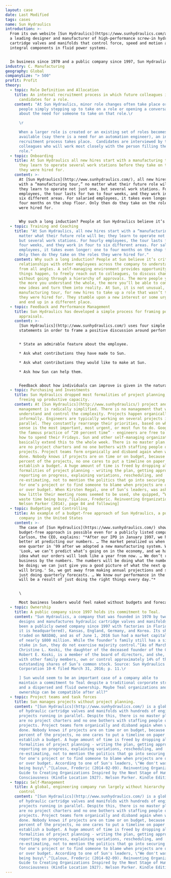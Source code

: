 ```yaml
---
layout: case
date: Last Modified
tags: cases
name: Sun Hydraulics
introduction: >-
  From its own website [Sun Hydraulics](https://www.sunhydraulics.com/about) is
  a leading designer and manufacturer of high-performance screw-in hydraulic
  cartridge valves and manifolds that control force, speed and motion as
  integral components in fluid power systems.


  In business since 1970 and a public company since 1997, Sun Hydraulics Corporation became Helios Technologies (NASDAQ: SNHY) in 2018. Sun Hydraulics LLC operates as a wholly owned company under the new corporate name and sells its products globally, primarily through independent distributors, to diverse markets of mobile and industrial equipment and machinery manufacturers.
industry: C. Manufacturing
geography: Global
companySize: "> 500"
profit: Profit
theory:
  - topic: Role Definition and Allocation
    title: An internal recruitment process in which future colleagues interview
      candidates for a role.
    content: "At Sun Hydraulics, minor role changes often take place organically, by
      people simply stepping up to take on a role or opening a conversation
      about the need for someone to take on that role.\r

      \r

      When a larger role is created or an existing set of roles becomes
      available (say there is a need for an automation engineer), an internal
      recruitment process takes place.  Candidates are interviewed by the
      colleagues who will work most closely with the person filling the new
      role."
  - topic: Onboarding
    title: At Sun Hydraulics all new hires start with a manufacturing tour in which
      they learn to operate several work stations before they take on the roles
      they were hired for.
    content: >-
      At [Sun Hydraulics](http://www.sunhydraulics.com/), all new hires start
      with a “manufacturing tour,” no matter what their future role will be;
      they learn to operate not just one, but several work stations. For hourly
      employees, the tour lasts for two to four weeks, and they work in four to
      six different areas. For salaried employees, it takes even longer: one to
      four months on the shop floor. Only then do they take on the roles they
      were hired for.


      Why such a long induction? People at Sun Hydraulics believe it’s critical to build relationships with other employees across the company to understand it from all angles. A self-managing environment provides opportunity to make things happen, to freely reach out to colleagues, to discuss change without going through a hierarchy of approvals. The more people you know, the more you understand the whole, the more you’ll be able to come up with new ideas and turn them into reality. At Sun Hydraulics, it is not unusual that after the manufacturing tour, new hires end up taking up a role that wasn’t the one they were hired for. They stumble upon a new interest or some urgent need and end up in a different place.
  - topic: Training and Coaching
    title: "At Sun Hydraulics, all new hires start with a “manufacturing tour,” no
      matter what their future role will be; they learn to operate not just one,
      but several work stations. For hourly employees, the tour lasts for two to
      four weeks, and they work in four to six different areas. For salaried
      employees, it takes even longer: one to four months on the shop floor.
      Only then do they take on the roles they were hired for."
    content: Why such a long induction? People at Sun believe it’s critical to build
      relationships with other employees across the company to understand it
      from all angles. A self-managing environment provides opportunity to make
      things happen, to freely reach out to colleagues, to discuss change
      without going through a hierarchy of approvals. The more people you know,
      the more you understand the whole, the more you’ll be able to come up with
      new ideas and turn them into reality. At Sun, it is not unusual, after the
      manufacturing tour, for new hires to take up a role that wasn’t the one
      they were hired for. They stumble upon a new interest or some urgent need
      and end up in a different place.
  - topic: Feedback and Performance Management
    title: Sun Hydraulics has developed a simple process for framing positive annual
      appraisals.
    content: >-
      [Sun Hydraulics](http://www.sunhydraulics.com/) uses four simple
      statements in order to frame a positive discussion around performance:


      * State an admirable feature about the employee.

      * Ask what contributions they have made to Sun.

      * Ask what contributions they would like to make at Sun.

      * Ask how Sun can help them.


      Feedback about how individuals can improve is given in the natural course of events throughout the year and not saved up for the annual appraisal.^[Laloux, Frederic. Reinventing Organizations. Nelson Parker (2014), page 186]
  - topic: Purchasing and Investments
    title: Sun Hydraulics dropped most formalities of project planning, thereby
      freeing up productive capacity.
    content: At [Sun Hydraulics](http://www.sunhydraulics/) project and investment
      management is radically simplified. There is no management that wants to
      understand and control the complexity. Projects happen organically and
      informally. Engineers are typically working on several projects in
      parallel. They constantly rearrange their priorities, based on what they
      sense is the most important, most urgent, or most fun to do. Google has
      the famous practice of “20 percent time” - engineers are free to decide
      how to spend their Fridays. Sun and other self-managing organizations
      basically extend this to the whole week. There is no master plan. There
      are no project charters and no one bothers with staffing people on
      projects. Project teams form organically and disband again when work is
      done. Nobody knows if projects are on time or on budget, because for 90
      percent of the projects, no one cares to put a timeline on paper or to
      establish a budget. A huge amount of time is freed by dropping all the
      formalities of project planning - writing the plan, getting approval,
      reporting on progress, explaining variations, rescheduling, and
      re-estimating, not to mention the politics that go into securing resources
      for one’s project or to find someone to blame when projects are over time
      or over budget. When Kirsten Regal, one of Sun’s leaders, was asked about
      how little their meeting rooms seemed to be used, she quipped, “We don’t
      waste time being busy.^[Laloux, Frederic. Reinventing Organizations.
      Nelson Parker (2014), page 84 and following]
  - topic: Budgeting and Controlling
    title: An example of a budget-free approach of Sun Hydraulics, a publicly listed
      company in the United States
    content: >-
      The case of [Sun Hydraulics](https://www.sunhydraulics.com/) shows that a
      budget-free approach is possible even for a publicly listed company. Allen
      Carlson, the CEO, explains: "*After our IPO in January 1997, we had to get
      better at predicting our numbers. … The market penalized us when we missed
      one quarter in ‘99 after we adopted a new manufacturing system. We said,
      'Look, we can’t predict what’s going on in the economy, and we have no
      idea what our orders will look like a year from now. … We don’t run this
      business by the numbers. The numbers will be doing what the numbers will
      be doing; we can just give you a good picture of what the next quarter
      will bring.' So, we got away from making annual projections and started
      just doing quarterly forecasts. … We know our performance in the long run
      will be a result of just doing the right things every day."*


      \

      Most business leaders would feel naked without budgets and forecasts. When the question was put to Carlson "How do you deal with having no forecasts to compare people’s performance to? For instance, how do you know if the guys in Germany (where Sun has a plant) were doing a good job last year, if you have no target to compare against?"*,* his answer came shooting out of the barrel: *Who knows? Who cares? They are all working hard, doing the best they can. We have good people in all the places around the world and if I need that sort of scorecard I probably got the wrong person. That’s just the way we operate. … If I’m the head of sales of Sun in the US and you ask me what is the forecast, I have no clue! How could I generate one anyway? … At the end of the day, there is so much outside of your control. … It’s impossible to predict the unpredictable.*
  - topic: Ownership
    title: A public company since 1997 holds its commitment to Teal.
    content: "Sun Hydraulics, a company that was founded in 1970 by two engineers,
      designs and manufactures hydraulic cartridge valves and manifolds. It has
      been a publicly owned company since 1997 with factories in Florida (where
      it is headquartered), Kansas, England, Germany, and Korea. Its shares are
      traded on NASDAQ, and as of June 1, 2016 Sun had a market capitalization
      of nearly $800 million. While the founder’s family still has a significant
      stake in Sun, they do not exercise majority control.^[As of March 1, 2016,
      Christine L. Koski, the daughter of the deceased founder of the Company,
      Robert E. Koski, is a member of the board of directors, and she, along
      with other family members, own or control approximately 14% of the
      outstanding shares of Sun’s common stock. Source: Sun Hydraulics
      Corporation 10-K filed March 31, 2016; p. 11.\r

      ] Sun would seem to be an important case of a company able to
      maintain a commitment to Teal despite a traditional corporate structure
      and a dispersed and fluid ownership. Maybe Teal organizations and non-Teal
      ownership can be compatible after all?"
  - topic: Project teams and task forces
    title: Sun manages projects without project planning.
    content: "[Sun Hydraulics](http://www.sunhydraulics.com/) is a global producer
      of hydraulic cartridge valves and manifolds with hundreds of engineering
      projects running in parallel. Despite this, there is no master plan. There
      are no project charters and no one bothers with staffing people on
      projects. Project teams form organically and disband again when work is
      done. Nobody knows if projects are on time or on budget, because for 90
      percent of the projects, no one cares to put a timeline on paper or to
      establish a budget. A huge amount of time is freed by dropping all the
      formalities of project planning - writing the plan, getting approval,
      reporting on progress, explaining variations, rescheduling, and
      re-estimating, not to mention the politics that go into securing resources
      for one's project or to find someone to blame when projects are over time
      or over budget. According to one of Sun's leaders, \"We don't waste time
      being busy\".^[Laloux, Frederic (2014-02-09). Reinventing Organizations: A
      Guide to Creating Organizations Inspired by the Next Stage of Human
      Consciousness (Kindle Location 1927). Nelson Parker. Kindle Edition.]"
  - topic: Self-Management
    title: A global, engineering company run largely without hierarchy or central
      control
    content: "[Sun Hydraulics](http://www.sunhydraulics.com/) is a global producer
      of hydraulic cartridge valves and manifolds with hundreds of engineering
      projects running in parallel. Despite this, there is no master plan. There
      are no project charters and no one bothers with staffing people on
      projects. Project teams form organically and disband again when work is
      done. Nobody knows if projects are on time or on budget, because for 90
      percent of the projects, no one cares to put a timeline on paper or to
      establish a budget. A huge amount of time is freed by dropping all the
      formalities of project planning - writing the plan, getting approval,
      reporting on progress, explaining variations, rescheduling, and
      re-estimating, not to mention the politics that go into securing resources
      for one's project or to find someone to blame when projects are over time
      or over budget. According to one of Sun's leaders, \"We don't waste time
      being busy\".^[Laloux, Frederic (2014-02-09). Reinventing Organizations: A
      Guide to Creating Organizations Inspired by the Next Stage of Human
      Consciousness (Kindle Location 1927). Nelson Parker. Kindle Edition.]"
---
```

